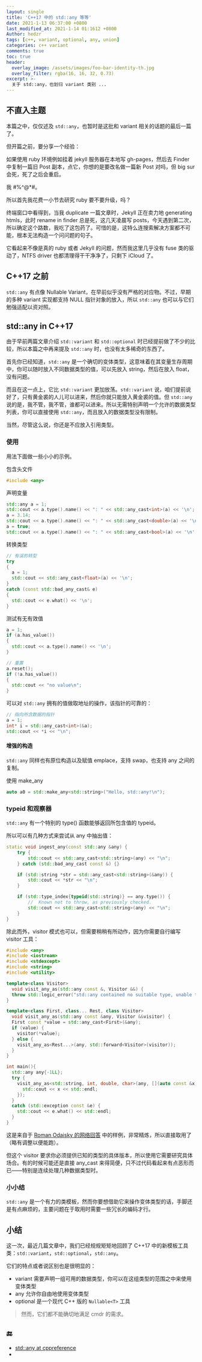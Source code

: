 ```yaml
---
layout: single
title: 'C++17 中的 std::any 等等'
date: 2021-1-13 06:37:00 +0800
last_modified_at: 2021-1-14 01:1612 +0800
Author: hedzr
tags: [c++, variant, optional, any, union]
categories: c++ variant
comments: true
toc: true
header:
  overlay_image: /assets/images/foo-bar-identity-th.jpg
  overlay_filter: rgba(16, 16, 32, 0.73)
excerpt: >-
  关于 std::any，也划归 variant 类别 ...
---
```




## 不直入主题

本篇之中，仅仅述及 `std::any`，也暂时是这批和 variant 相关的话题的最后一篇了。

但开篇之前，要分享一个经验：

如果使用 ruby 环境例如挂着 jekyll 服务器在本地写 gh-pages，然后去 Finder 中复制一篇旧 Post 副本，点它，你想的是要改名做一篇新 Post 对吗，但 big sur 会死，死了之后会重启。

我 #%^@*#。

所以首先我花费一小节去研究 ruby 要不要升级，吗？

终端窗口中看得到，当我 duplicate 一篇文章时，Jekyll 正在卖力地 generating htmls，此时 rename in finder 总是死，这几天凌晨写 posts，今天遇到第二次，所以确定这个路数，我吃了这包药了。可惜的是，这特么连搜索解决方案都不可能，根本无法构造一个问问题的句子。

它看起来不像是真的 ruby 或者 Jekyll 的问题，然而我这里几乎没有 fuse 类的驱动了，NTFS driver 也都清理得干干净净了，只剩下 iCloud 了。





## C++17 之前



`std::any` 有点像 Nullable Variant，在早前似乎没有严格的对应物。不过，早期的多种 variant 实现都支持 NULL 指针对象的放入，所以 `std::any` 也可以与它们勉强适配以资对照。





## std::any in C++17

由于早前两篇文章介绍 `std::variant` 和 `std::optional` 时已经提前做了不少的比较，所以本篇之中再来提及 `std::any` 时，也没有太多稀奇的东西了。

首先你已经知道，`std::any` 是一个确切的变体类型，这意味着在其变量生存周期中，你可以随时放入不同数据类型的值，可以先放入 string，然后在放入 float，没有问题。

而且在这一点上，它比 `std::variant` 更加放荡。`std::variant` 说，咱们提前说好了，只有黄金裘的人儿可以进来，然后你就只能放入黄金裘的值。但 `std::any` 说的是，我不管，我不管，谁都可以进来。所以无需特别声明一个允许的数据类型列表，你可以直接使用 `std::any`，而且放入的数据类型没有限制。

当然，尽管这么说，你还是不应放入引用类型。



### 使用

用法下面做一些小小的示例。

包含头文件

```cpp
#include <any>
```

声明变量

```cpp
std::any a = 1;
std::cout << a.type().name() << ": " << std::any_cast<int>(a) << '\n';
a = 3.14;
std::cout << a.type().name() << ": " << std::any_cast<double>(a) << '\n';
a = true;
std::cout << a.type().name() << ": " << std::any_cast<bool>(a) << '\n';
```

转换类型

```cpp
// 有误的转型
try
{
  a = 1;
  std::cout << std::any_cast<float>(a) << '\n';
}
catch (const std::bad_any_cast& e)
{
  std::cout << e.what() << '\n';
}
```

测试有无有效值

```cpp
a = 1;
if (a.has_value())
{
  std::cout << a.type().name() << '\n';
}

// 重置
a.reset();
if (!a.has_value())
{
  std::cout << "no value\n";
}
```

可以对 `std::any` 拥有的值做取地址的操作，该指针的可靠的：

```cpp
// 指向所含数据的指针
a = 1;
int* i = std::any_cast<int>(&a);
std::cout << *i << "\n";
```

#### 增强的构造

`std::any` 同样也有原位构造以及赋值 emplace，支持 swap，也支持 any 之间的复制。

使用 make_any

```cpp
auto a0 = std::make_any<std::string>("Hello, std::any!\n");
```



### typeid 和观察器

`std::any` 有一个特别的 type() 函数能够返回所包含值的 typeid。

所以可以有几种方式来尝试从 any 中抽出值：

```cpp
static void ingest_any(const std::any &any) {
    try {
        std::cout << std::any_cast<std::string>(any) << "\n";
    } catch (std::bad_any_cast const &) {}

    if (std::string *str = std::any_cast<std::string>(&any)) {
        std::cout << *str << "\n";
    }

    if (std::type_index{typeid(std::string)} == any.type()) {
        //  Known not to throw, as previously checked.
        std::cout << std::any_cast<std::string>(any) << "\n";
    }
}
```

除此而外，visitor 模式也可以，但需要稍稍有所动作，因为你需要自行编写 visitor 工具：

```cpp
#include <any>
#include <iostream>
#include <stdexcept>
#include <string>
#include <utility>

template<class Visitor>
  void visit_any_as(std::any const &, Visitor &&) {
  throw std::logic_error("std::any contained no suitable type, unable to visit");
}

template<class First, class... Rest, class Visitor>
  void visit_any_as(std::any const &any, Visitor &&visitor) {
  First const *value = std::any_cast<First>(&any);
  if (value) {
    visitor(*value);
  } else {
    visit_any_as<Rest...>(any, std::forward<Visitor>(visitor));
  }
}

int main(){
  std::any any{-1LL};
  try {
    visit_any_as<std::string, int, double, char>(any, [](auto const &x) {
      std::cout << x << std::endl;
    });
  }
  catch (std::exception const &e) {
    std::cout << e.what() << std::endl;
  }
}
```

这是来自于 [Roman Odaisky 的网络回答](https://codereview.stackexchange.com/a/238912) 中的样例，非常精炼，所以直接取用了（略有调整以便能跑）。

但这个 visitor 要求你必须提供已知的类型的具体版本，所以使用它需要研究具体场合。有的时候可能还是直接 any_cast 来得简便，只不过代码看起来有点恶形而已——特别是连续处理几种数据类型时。





### 小小结

`std::any` 是一个有力的类模板，然而你要想借助它来操作变体类型的话，手脚还是有点麻烦的，主要问题在于取用时需要一些冗长的编码才行。

## 小结

这一次，最近几篇文章中，我们已经规规矩矩地回顾了 C++17 中的新模板工具类：`std::variant`，`std::optional`，`std::any`。

它们的特点或者说区别也是很明显的：

- variant 需要声明一组可用的数据类型，你可以在这组类型的范围之中来使用变体类型
- any 允许你自由地使用变体类型
- optional 是一个现代 C++ 版的 `Nullable<T>` 工具

> 然而，它们都不能确切地满足 cmdr 的需求。



## :end:

- [std::any at cppreference](https://zh.cppreference.com/w/cpp/utility/any)
-  







